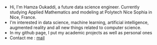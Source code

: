- Hi, I'm Hamza Oukaddi, a future data science engineer. 
Currently studying Applied Mathematics and modeling at Polytech Nice Sophia in Nice, France.
- I'm interested in data science, machine learning, artificial intelligence, augmented reality and all new things related to computer science.
- In my github page, I put my academic projects as well as personal ones
- Contact me : [mail](mailto:hamza.okd@gmail.com)

<!---
hamzaokd/hamzaokd is a ✨ special ✨ repository because its `README.md` (this file) appears on your GitHub profile.
You can click the Preview link to take a look at your changes.
--->

